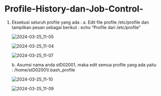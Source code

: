 # Profile-History-dan-Job-Control-




1. Eksekusi seluruh profile yang ada :
    a. Edit file  profile  /etc/profile  dan  tampilkan pesan  sebagai berikut  :    echo  “Profile dari /etc/profile”





   ![2024-03-25_11-05](https://github.com/MayangArinda17/Profile-History-dan-Job-Control-/assets/150981696/56bf5068-442e-4d5b-a714-91edfddb6620)







   ![2024-03-25_11-04](https://github.com/MayangArinda17/Profile-History-dan-Job-Control-/assets/150981696/23313947-7b8b-405d-9460-a502009a98bb)





   ![2024-03-25_11-07](https://github.com/MayangArinda17/Profile-History-dan-Job-Control-/assets/150981696/af133d3a-b96c-465f-8148-e82169d5ec50)





   b. Asumsi nama anda stD02001, maka edit semua profile yang ada yaitu :
      /home/stD02001/.bash_profile






   ![2024-03-25_11-10](https://github.com/MayangArinda17/Profile-History-dan-Job-Control-/assets/150981696/adddbafc-90ef-4b75-891d-a48a717a0909)





   ![2024-03-25_11-09](https://github.com/MayangArinda17/Profile-History-dan-Job-Control-/assets/150981696/654c13a9-eb78-44be-aa11-b73033fa17ab)





   









   
